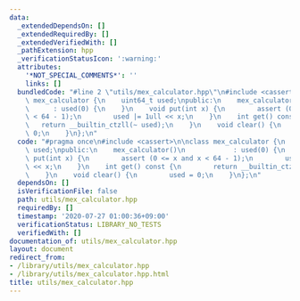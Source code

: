 ```yaml
---
data:
  _extendedDependsOn: []
  _extendedRequiredBy: []
  _extendedVerifiedWith: []
  _pathExtension: hpp
  _verificationStatusIcon: ':warning:'
  attributes:
    '*NOT_SPECIAL_COMMENTS*': ''
    links: []
  bundledCode: "#line 2 \"utils/mex_calculator.hpp\"\n#include <cassert>\n\nclass\
    \ mex_calculator {\n    uint64_t used;\npublic:\n    mex_calculator()\n      \
    \      : used(0) {\n    }\n    void put(int x) {\n        assert (0 <= x and x\
    \ < 64 - 1);\n        used |= 1ull << x;\n    }\n    int get() const {\n     \
    \   return __builtin_ctzll(~ used);\n    }\n    void clear() {\n        used =\
    \ 0;\n    }\n};\n"
  code: "#pragma once\n#include <cassert>\n\nclass mex_calculator {\n    uint64_t\
    \ used;\npublic:\n    mex_calculator()\n            : used(0) {\n    }\n    void\
    \ put(int x) {\n        assert (0 <= x and x < 64 - 1);\n        used |= 1ull\
    \ << x;\n    }\n    int get() const {\n        return __builtin_ctzll(~ used);\n\
    \    }\n    void clear() {\n        used = 0;\n    }\n};\n"
  dependsOn: []
  isVerificationFile: false
  path: utils/mex_calculator.hpp
  requiredBy: []
  timestamp: '2020-07-27 01:00:36+09:00'
  verificationStatus: LIBRARY_NO_TESTS
  verifiedWith: []
documentation_of: utils/mex_calculator.hpp
layout: document
redirect_from:
- /library/utils/mex_calculator.hpp
- /library/utils/mex_calculator.hpp.html
title: utils/mex_calculator.hpp
---
```

